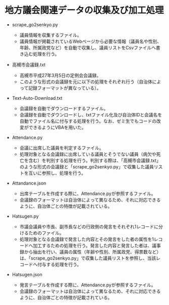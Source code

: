 # 地方議会関連データの収集及び加工処理

- scrape_go2senkyo.py
  - 議員情報を収集するファイル。
  - 議員情報が掲載されているWebページから必要な情報（議員名や性別、年齢、所属政党など）を自動で収集し、議員リストをCsvファイルへ書き込む処理を行う。



- 高槻市会議録.txt
  - 高槻市平成27年3月5日の定例会会議録。
  - このような形式の会議録を元に以下の処理をそれぞれ行う（自治体によって記録フォーマットが異なっている）。


- Text-Auto-Download.txt
  - 会議録を自動でダウンロードするファイル。
  - 会議録を自動でダウンロードし、txtファイル化及び自治体IDと会議名を自動でファイル名に付与する処理を行う。なお、ゼミ生でもコードの改変ができるようにVBAを用いた。
  

- Attendance.py
  - 会議に出席した議員を判定するファイル。
  - 処理対象となる会議録に出席している議員とそうでない議員（病欠や死亡を含む）を判別する処理を行う。判別する際は、「高槻市会議録.txt」のような形式の会議録と「scrape_go2senkyo.py」で収集した議員リストを互いに参照し、処理を行う。


- Attandance.json
  - 出席テーブルを作成する際に、Attendance.pyが参照するファイル。
  - 会議録のフォーマットは自治体によって異なるため、それに対応できるように、自治体ごとの特徴が記載されている。


- Hatsugen.py
  - 市議会議員や市長、副市長などの行政側の発言をそれぞれ1レコードに分けるためのファイル。
  - 処理対象となる会議録で発言した内容とその発言をした者の属性を1レコードへ加工するための処理を行う。発言した内容と発言した者は、議事録から抽出を行い、議員の属性（年齢や性別、所属政党、得票数など）は、「scrape_go2senkyo.py」で収集した議員リストを参照し、当該レコードへ付与する処理を行う。


- Hatsugen.json
  - 発言テーブルを作成する際に、Attendance.pyが参照するファイル。
  - 会議録のフォーマットは自治体によって異なるため、それに対応できるように、自治体ごとの特徴が記載されている。


